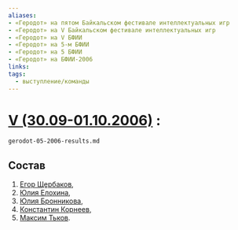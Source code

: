 ```yaml
---
aliases:
- «Геродот» на пятом Байкальском фестивале интеллектуальных игр
- «Геродот» на V Байкальском фестивале интеллектуальных игр
- «Геродот» на V БФИИ
- «Геродот» на 5-м БФИИ
- «Геродот» на 5 БФИИ
- «Геродот» на БФИИ-2006
links:
tags: 
  - выступление/команды
---
```

# [V (30.09-01.10.2006)](bfii-05-2006) [ ](gerodot.md):

```{.include}
gerodot-05-2006-results.md
```

## Состав

1. [Егор Щербаков](scherbakov_egor-05-2006.md),
2. [Юлия Елохина](elohina-05-2006.md),
3. [Юлия Бронникова](bronnikova_yuliya-05-2006.md),
4. [Константин Корнеев](korneev-05-2006.md),
5. [Максим Тьков](tkov-05-2006.md).